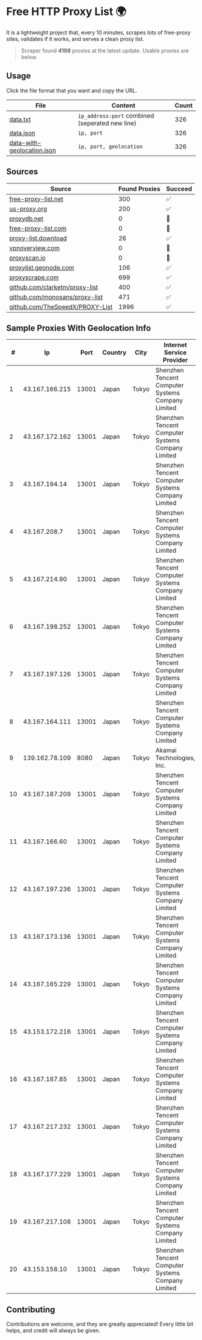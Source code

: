 
# Free HTTP Proxy List 🌍

It is a lightweight project that, every 10 minutes, scrapes lots of free-proxy sites, validates if it works, and serves a clean proxy list.


> Scraper found **4198** proxies at the latest update. Usable proxies are below.

## Usage

Click the file format that you want and copy the URL.


|File|Content|Count|
|----|-------|-----|
|[data.txt](https://raw.githubusercontent.com/themiralay/Proxy-List-World/master/data.txt)|`ip_address:port` combined (seperated new line)|326|
|[data.json](https://raw.githubusercontent.com/themiralay/Proxy-List-World/master/data.json)|`ip, port`|326|
|[data-with-geolocation.json](https://raw.githubusercontent.com/themiralay/Proxy-List-World/master/data-with-geolocation.json)|`ip, port, geolocation`|326|

## Sources

|Source|Found Proxies|Succeed|
|------|-------------|-------|
|[free-proxy-list.net](https://free-proxy-list.net)|300|✅|
|[us-proxy.org](https://www.us-proxy.org)|200|✅|
|[proxydb.net](http://proxydb.net)|0|🚫|
|[free-proxy-list.com](https://free-proxy-list.com/?page=&port=&type%5B%5D=http&type%5B%5D=https&up_time=0&search=Search)|0|🚫|
|[proxy-list.download](https://www.proxy-list.download/HTTP)|26|✅|
|[vpnoverview.com](https://vpnoverview.com/privacy/anonymous-browsing/free-proxy-servers)|0|🚫|
|[proxyscan.io](https://www.proxyscan.io)|0|🚫|
|[proxylist.geonode.com](https://proxylist.geonode.com/api/proxy-list?limit=300&page=1&sort_by=lastChecked&sort_type=desc&protocols=http,https)|106|✅|
|[proxyscrape.com](https://api.proxyscrape.com/v2/?request=displayproxies&protocol=http&timeout=10000&country=all&ssl=all&anonymity=all)|699|✅|
|[github.com/clarketm/proxy-list](https://raw.githubusercontent.com/clarketm/proxy-list/master/proxy-list-raw.txt)|400|✅|
|[github.com/monosans/proxy-list](https://raw.githubusercontent.com/monosans/proxy-list/main/proxies/http.txt)|471|✅|
|[github.com/TheSpeedX/PROXY-List](https://raw.githubusercontent.com/TheSpeedX/PROXY-List/master/http.txt)|1996|✅|


## Sample Proxies With Geolocation Info

|#|Ip|Port|Country|City|Internet Service Provider|
|-|--|----|-------|----|-------------------------|
|1|43.167.166.215|13001|Japan|Tokyo|Shenzhen Tencent Computer Systems Company Limited|
|2|43.167.172.162|13001|Japan|Tokyo|Shenzhen Tencent Computer Systems Company Limited|
|3|43.167.194.14|13001|Japan|Tokyo|Shenzhen Tencent Computer Systems Company Limited|
|4|43.167.208.7|13001|Japan|Tokyo|Shenzhen Tencent Computer Systems Company Limited|
|5|43.167.214.90|13001|Japan|Tokyo|Shenzhen Tencent Computer Systems Company Limited|
|6|43.167.198.252|13001|Japan|Tokyo|Shenzhen Tencent Computer Systems Company Limited|
|7|43.167.197.126|13001|Japan|Tokyo|Shenzhen Tencent Computer Systems Company Limited|
|8|43.167.164.111|13001|Japan|Tokyo|Shenzhen Tencent Computer Systems Company Limited|
|9|139.162.78.109|8080|Japan|Tokyo|Akamai Technologies, Inc.|
|10|43.167.187.209|13001|Japan|Tokyo|Shenzhen Tencent Computer Systems Company Limited|
|11|43.167.166.60|13001|Japan|Tokyo|Shenzhen Tencent Computer Systems Company Limited|
|12|43.167.197.236|13001|Japan|Tokyo|Shenzhen Tencent Computer Systems Company Limited|
|13|43.167.173.136|13001|Japan|Tokyo|Shenzhen Tencent Computer Systems Company Limited|
|14|43.167.165.229|13001|Japan|Tokyo|Shenzhen Tencent Computer Systems Company Limited|
|15|43.153.172.216|13001|Japan|Tokyo|Shenzhen Tencent Computer Systems Company Limited|
|16|43.167.187.85|13001|Japan|Tokyo|Shenzhen Tencent Computer Systems Company Limited|
|17|43.167.217.232|13001|Japan|Tokyo|Shenzhen Tencent Computer Systems Company Limited|
|18|43.167.177.229|13001|Japan|Tokyo|Shenzhen Tencent Computer Systems Company Limited|
|19|43.167.217.108|13001|Japan|Tokyo|Shenzhen Tencent Computer Systems Company Limited|
|20|43.153.158.10|13001|Japan|Tokyo|Shenzhen Tencent Computer Systems Company Limited|



## Contributing

Contributions are welcome, and they are greatly appreciated! Every
little bit helps, and credit will always be given.

